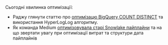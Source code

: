 Сьогодні хвилинка оптимізації:
- Раджу глянути статтю про [оптимізацю BigQuery COUNT DISTINCT](https://engineering.doit.com/bigquery-hll-how-we-cut-count-distinct-query-costs-by-93-using-hyperloglog-74fc369b6092) та використання HyperLogLog алгоритму.
- Як команда Medium [оптимізовувала старі Snowlake пайплайни](https://medium.engineering/learnings-from-optimising-22-of-our-most-expensive-snowflake-pipelines-5ea6fcf57356) та на що звертати увагу при оптимізації витрат та структури дата пайплайнів